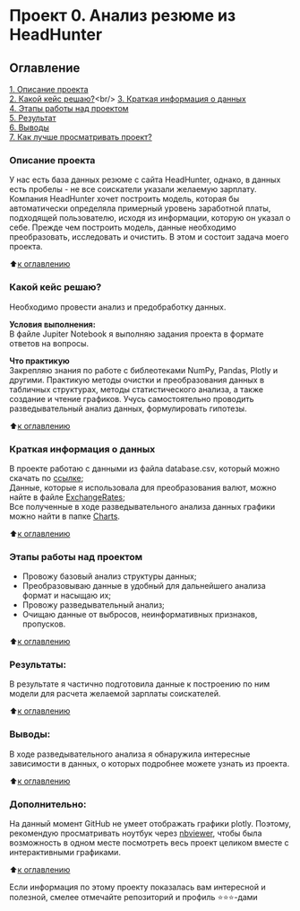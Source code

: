 # Проект 0. Анализ резюме из HeadHunter

## Оглавление  
[1. Описание проекта](https://github.com/VictoriaBakulina/sf_data_science/tree/main/project_1/README.md#описание-проекта)<br/>
[2. Какой кейс решаю?](https://github.com/VictoriaBakulina/sf_data_science/tree/main/project_1/README.md#какой-кейс-решаю?)<br/>
[3. Краткая информация о данных](https://github.com/VictoriaBakulina/sf_data_science/tree/main/project_1/README.md#краткая-информация-о-данных)<br/>
[4. Этапы работы над проектом](https://github.com/VictoriaBakulina/sf_data_science/tree/main/project_1/README.md#этапы-работы-над-проектом)<br/>
[5. Результат](https://github.com/VictoriaBakulina/sf_data_science/tree/main/project_1/README.md#результаты)<br/>
[6. Выводы](https://github.com/VictoriaBakulina/sf_data_science/tree/main/project_1/README.md#выводы)<br/>
[7. Как лучше просматривать проект?](https://github.com/VictoriaBakulina/sf_data_science/tree/main/project_1/README.md#дополнительно)

### Описание проекта    
У нас есть база данных резюме с сайта HeadHunter, однако, в данных есть пробелы - не все соискатели указали желаемую зарплату. Компания HeadHunter хочет построить модель, которая бы автоматически определяла примерный уровень заработной платы, подходящей пользователю, исходя из информации, которую он указал о себе. Прежде чем построить модель, данные необходимо преобразовать, исследовать и очистить. В этом и состоит задача моего проекта.

:arrow_up:[к оглавлению](https://github.com/VictoriaBakulina/sf_data_science/tree/main/project_1/README.md#оглавление)


### Какой кейс решаю?    
Необходимо провести анализ и предобработку данных.

**Условия выполнения:**  
В файле Jupiter Notebook я выполняю задания проекта в формате ответов на вопросы.

**Что практикую**     
Закрепляю знания по работе с библеотеками NumPy, Pandas, Plotly и другими. Практикую методы очистки и преобразования данных в табличных структурах, методы статистического анализа, а также создание и чтение графиков. Учусь самостоятельно проводить разведывательный анализ данных, формулировать гипотезы.

:arrow_up:[к оглавлению](https://github.com/VictoriaBakulina/sf_data_science/tree/main/project_1/README.md#оглавление)


### Краткая информация о данных
В проекте работаю с данными из файла database.csv, который можно скачать по [ссылке](https://drive.google.com/file/d/1L8SHULIQRGymK6fZ92L2xThldXDMMksZ/view?usp=share_link);
<br/>
Данные, которые я использовала для преобразования валют, можно найте в файле [ExchangeRates](https://github.com/VictoriaBakulina/sf_data_science/blob/main/project_1/ExchangeRates.csv);
<br/>
Все полученные в ходе разведывательного анализа данных графики можно найти в папке [Charts](https://github.com/VictoriaBakulina/sf_data_science/tree/main/project_1/Charts).
  
:arrow_up:[к оглавлению](https://github.com/VictoriaBakulina/sf_data_science/tree/main/project_1/README.md#оглавление)


### Этапы работы над проектом  
- Провожу базовый анализ структуры данных;
- Преобразовываю данные в удобный для дальнейшего анализа формат и насыщаю их;
- Провожу разведывательный анализ;
- Очищаю данные от выбросов, неинформативных признаков, пропусков.

:arrow_up:[к оглавлению](https://github.com/VictoriaBakulina/sf_data_science/tree/main/project_1/README.md#оглавление)


### Результаты:  
В результате я частично подготовила данные к построению по ним модели для расчета желаемой зарплаты соискателей.

:arrow_up:[к оглавлению](https://github.com/VictoriaBakulina/sf_data_science/tree/main/project_1/README.md#оглавление)


### Выводы:  
В ходе разведывательного анализа я обнаружила интересные зависимости в данных, о которых подробнее можете узнать из проекта.

:arrow_up:[к оглавлению](https://github.com/VictoriaBakulina/sf_data_science/tree/main/project_1/README.md#оглавление)


### Дополнительно:
На данный момент GitHub не умеет отображать графики plotly. Поэтому, рекомендую просматривать ноутбук через [nbviewer](https://nbviewer.org/github/VictoriaBakulina/sf_data_science/blob/main/project_1/project_about_HeadHunter.ipynb), чтобы была возможность в одном месте посмотреть весь проект целиком вместе с интерактивными графиками. 

:arrow_up:[к оглавлению](https://github.com/VictoriaBakulina/sf_data_science/tree/main/project_1/README.md#оглавление)


Если информация по этому проекту показалась вам интересной и полезной, смелее отмечайте репозиторий и профиль ⭐️⭐️⭐️-дами